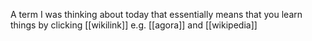 A term I was thinking about today that essentially means that you learn things by clicking [[wikilink]] e.g. [[agora]] and [[wikipedia]]